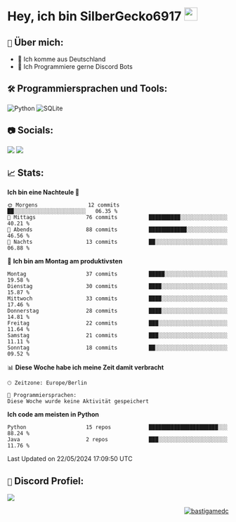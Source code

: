 # Hey, ich bin SilberGecko6917 <img src="https://raw.githubusercontent.com/MartinHeinz/MartinHeinz/master/wave.gif" width="30px">

## `📌` Über mich:
- 📍 Ich komme aus Deutschland
- 📝 Ich Programmiere gerne Discord Bots

## `🛠️` Programmiersprachen und Tools:
![Python](https://img.shields.io/badge/python-3670A0?style=for-the-badge&logo=python&logoColor=ffdd54)
![SQLite](https://img.shields.io/badge/sqlite-%2307405e.svg?style=for-the-badge&logo=sqlite&logoColor=white)


## `📷` Socials:  
[![](https://img.shields.io/youtube/channel/subscribers/UCf83BJ6BdAFoU1zViGFuWlg?style=for-the-badge&logo=youtube&label=YouTube&color=red)](https://youtube.com/@gecko_tv) [![](https://img.shields.io/twitch/status/silbergecko_tv?style=for-the-badge&logo=twitch&logoColor=white&color=purple)](https://twitch.tv/silbergecko_tv)


## `📈` Stats:
<!--START_SECTION:waka-->
**Ich bin eine Nachteule 🦉** 

```text
🌞 Morgens                12 commits          ██░░░░░░░░░░░░░░░░░░░░░░░   06.35 % 
🌆 Mittags                76 commits          ██████████░░░░░░░░░░░░░░░   40.21 % 
🌃 Abends                 88 commits          ████████████░░░░░░░░░░░░░   46.56 % 
🌙 Nachts                 13 commits          ██░░░░░░░░░░░░░░░░░░░░░░░   06.88 % 
```
📅 **Ich bin am Montag am produktivsten** 

```text
Montag                   37 commits          █████░░░░░░░░░░░░░░░░░░░░   19.58 % 
Dienstag                 30 commits          ████░░░░░░░░░░░░░░░░░░░░░   15.87 % 
Mittwoch                 33 commits          ████░░░░░░░░░░░░░░░░░░░░░   17.46 % 
Donnerstag               28 commits          ████░░░░░░░░░░░░░░░░░░░░░   14.81 % 
Freitag                  22 commits          ███░░░░░░░░░░░░░░░░░░░░░░   11.64 % 
Samstag                  21 commits          ███░░░░░░░░░░░░░░░░░░░░░░   11.11 % 
Sonntag                  18 commits          ██░░░░░░░░░░░░░░░░░░░░░░░   09.52 % 
```


📊 **Diese Woche habe ich meine Zeit damit verbracht** 

```text
🕑︎ Zeitzone: Europe/Berlin

💬 Programmiersprachen: 
Diese Woche wurde keine Aktivität gespeichert
```

**Ich code am meisten in Python** 

```text
Python                   15 repos            ██████████████████████░░░   88.24 % 
Java                     2 repos             ███░░░░░░░░░░░░░░░░░░░░░░   11.76 % 
```




 Last Updated on 22/05/2024 17:09:50 UTC
<!--END_SECTION:waka-->

## `🔎` Discord Profiel:
<a href="https://discord.com/users/753974250968186901"><img src="https://lanyard.cnrad.dev/api/753974250968186901"><p/>

<p align="right">
  <img align="center" src="https://komarev.com/ghpvc/?username=SilberGecko6917&label=Profile%20views&color=0e75b6&style=flat" alt="bastigamedc"/>
</p>
